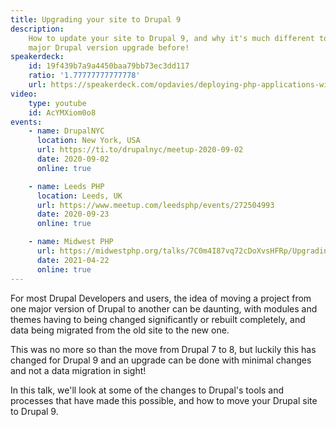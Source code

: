 ```yaml
---
title: Upgrading your site to Drupal 9
description:
    How to update your site to Drupal 9, and why it's much different to any
    major Drupal version upgrade before!
speakerdeck:
    id: 19f439b7a9a4450baa79bb73ec3dd117
    ratio: '1.77777777777778'
    url: https://speakerdeck.com/opdavies/deploying-php-applications-with-ansible-ansible-vault-and-ansistrano
video:
    type: youtube
    id: AcYMXiom0o8
events:
    - name: DrupalNYC
      location: New York, USA
      url: https://ti.to/drupalnyc/meetup-2020-09-02
      date: 2020-09-02
      online: true

    - name: Leeds PHP
      location: Leeds, UK
      url: https://www.meetup.com/leedsphp/events/272504993
      date: 2020-09-23
      online: true

    - name: Midwest PHP
      url: https://midwestphp.org/talks/7C0m4I87vq72cDoXvsHFRp/Upgrading_your_site_to_Drupal_9
      date: 2021-04-22
      online: true
---
```


For most Drupal Developers and users, the idea of moving a project from one
major version of Drupal to another can be daunting, with modules and themes
having to being changed significantly or rebuilt completely, and data being
migrated from the old site to the new one.

This was no more so than the move from Drupal 7 to 8, but luckily this has
changed for Drupal 9 and an upgrade can be done with minimal changes and not a
data migration in sight!

In this talk, we'll look at some of the changes to Drupal's tools and processes
that have made this possible, and how to move your Drupal site to Drupal 9.
